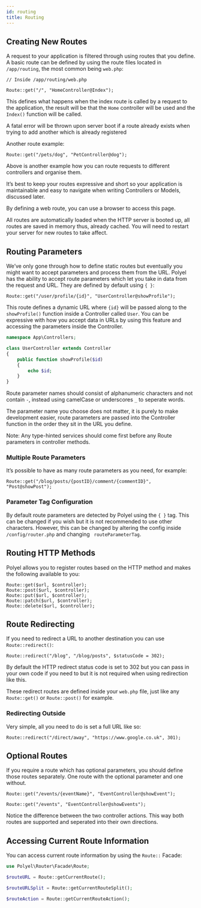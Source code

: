 ```yaml
---
id: routing
title: Routing
---
```


## Creating New Routes

A request to your application is filtered through using routes that you define. A basic route can be defined by using the route files located in `/app/routing`, the most common being `web.php`:

```
// Inside /app/routing/web.php

Route::get("/", "HomeController@Index");
```

This defines what happens when the index route is called by a request to the application, the result will be that the `Home` controller will be used and the `Index()` function will be called.

<div class="warnMsg">A fatal error will be thrown upon server boot if a route already exists when trying to add another which is already registered</div>

Another route example:

```
Route::get("/pets/dog", "PetController@dog");
```

Above is another example how you can route requests to different controllers and organise them.

It’s best to keep your routes expressive and short so your application is maintainable and easy to navigate when writing Controllers or Models, discussed later.

By defining a web route, you can use a browser to access this page.

<div class="noteMsg">All routes are automatically loaded when the HTTP server is booted up, all routes are saved in memory thus, already cached. You will need to restart your server for new routes to take affect.</div>

## Routing Parameters

We’ve only gone through how to define static routes but eventually you might want to accept parameters and process them from the URL. Polyel has the ability to accept route parameters which let you take in data from the request and URL. They are defined by default using `{ }`:

```
Route::get("/user/profile/{id}", "UserController@showProfile");
```

This route defines a dynamic URL where `{id}` will be passed along to the `showProfile()` function inside a Controller called `User`. You can be expressive with how you accept data in URLs by using this feature and accessing the parameters inside the Controller.

```php
namespace App\Controllers;

class UserController extends Controller
{
    public function showProfile($id)
    {
        echo $id;
    }
}
```

Route parameter names should consist of alphanumeric characters and not contain `-`, instead using camelCase or underscores `_` to seperate words.

<div class="noteMsg">The parameter name you choose does not matter, it is purely to make development easier, route parameters are passed into the Controller function in the order they sit in the URL you define.</div>

Note: Any type-hinted services should come first before any Route parameters in controller methods.

### Multiple Route Parameters

It’s possible to have as many route parameters as you need, for example:

```
Route::get("/blog/posts/{postID}/comment/{commentID}", "Post@showPost");
```

### Parameter Tag Configuration

By default route parameters are detected by Polyel using the `{ }` tag. This can be changed if you wish but it is not recommended to use other characters. However, this can be changed by altering the config inside `/config/router.php` and changing ` routeParameterTag`.

## Routing HTTP Methods

Polyel allows you to register routes based on the HTTP method and makes the following available to you:

```
Route::get($url, $controller);
Route::post($url, $controller);
Route::put($url, $controller);
Route::patch($url, $controller);
Route::delete($url, $controller);
```

## Route Redirecting

If you need to redirect a URL to another destination you can use `Route::redirect()`:

```
Route::redirect("/blog", "/blog/posts", $statusCode = 302);
```

By default the HTTP redirect status code is set to 302 but you can pass in your own code if you need to but it is not required when using redirection like this.

These redirect routes are defined inside your `web.php` file, just like any `Route::get()` or `Route::post()` for example.

### Redirecting Outside

Very simple, all you need to do is set a full URL like so:

```
Route::redirect("/direct/away", "https://www.google.co.uk", 301);
```

## Optional Routes

If you require a route which has optional parameters, you should define those routes separately. One route with the optional parameter and one without.

```
Route::get("/events/{eventName}", "EventController@showEvent");

Route::get("/events", "EventController@showEvents");
```

Notice the difference between the two controller actions. This way both routes are supported and seperated into their own directions.

## Accessing Current Route Information

You can access current route information by using the `Route::` Facade:

```php
use Polyel\Router\Facade\Route;

$routeURL = Route::getCurrentRoute();

$routeURLSplit = Route::getCurrentRouteSplit();

$routeAction = Route::getCurrentRouteAction();
```